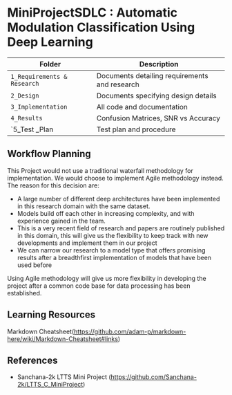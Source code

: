 # MiniProjectSDLC : Automatic Modulation Classification Using Deep Learning 

| Folder         | Description |
|----------------|-------------|
|`1_Requirements & Research`  |Documents detailing requirements and research|
|`2_Design`        |Documents specifying design details|
|`3_Implementation`|All code and documentation|
|`4_Results`| Confusion Matrices, SNR vs Accuracy |
|`5_Test _Plan| Test plan and procedure|


## Workflow Planning 

This Project would not use a traditional waterfall methodology for implementation. We would choose to implement Agile methodology instead. The reason for this decision are: 

* A large number of different deep architectures have been implemented in this research domain with the same dataset.
* Models build off each other in increasing complexity, and with experience gained in the team. 
* This is a very recent field of research and papers are routinely published in this domain, this will give us the flexibility to keep track with new developments and implement them in our project
* We can narrow our research to a model type that offers promising results after a breadthfirst implementation of models  that have been used before 

Using Agile methodology will give us more flexibility in developing the project after a common code base for data processing has been established. 


## Learning Resources
Markdown Cheatsheet(https://github.com/adam-p/markdown-here/wiki/Markdown-Cheatsheet#links)


## References 
* Sanchana-2k LTTS Mini Project (https://github.com/Sanchana-2k/LTTS_C_MiniProject)
